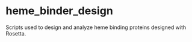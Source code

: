 # heme_binder_design

Scripts used to design and analyze heme binding proteins designed with Rosetta.
